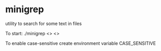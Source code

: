 # minigrep
utility to search for some text in files

To start: ./minigrep <<pattern>> <<filename>>

To enable case-sensitive create environment variable CASE_SENSITIVE
